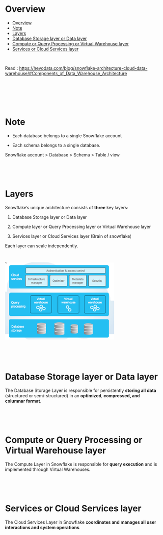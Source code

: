 # Overview

- [Overview](#overview)
- [Note](#note)
- [Layers](#layers)
- [Database Storage layer or Data layer](#database-storage-layer-or-data-layer)
- [Compute or Query Processing or Virtual Warehouse layer](#compute-or-query-processing-or-virtual-warehouse-layer)
- [Services or Cloud Services layer](#services-or-cloud-services-layer)

&nbsp;

Read : <https://hevodata.com/blog/snowflake-architecture-cloud-data-warehouse/#Components_of_Data_Warehouse_Architecture>

&nbsp;

&nbsp;

&nbsp;

# Note

- Each database belongs to a single Snowflake account

- Each schema belongs to a single database.

Snowflake account > Database > Schema > Table / view

&nbsp;

&nbsp;

# Layers

Snowflake’s unique architecture consists of **three** key layers:

1. Database Storage layer or Data layer

2. Compute layer or Query Processing layer or Virtual Warehouse layer

3. Services layer or Cloud Services layer (Brain of snowflake)

Each layer can scale independently.

&nbsp;

<img src=../assets/Snowflake-Architecture.png height="250px">

&nbsp;

&nbsp;

# Database Storage layer or Data layer

The Database Storage Layer is responsible for persistently **storing all data** (structured or semi-structured) in an **optimized, compressed, and columnar format.**

&nbsp;

&nbsp;

# Compute or Query Processing or Virtual Warehouse layer

The Compute Layer in Snowflake is responsible for **query execution** and is implemented through Virtual Warehouses.

&nbsp;

&nbsp;

# Services or Cloud Services layer

The Cloud Services Layer in Snowflake **coordinates and manages all user interactions and system operations**.
